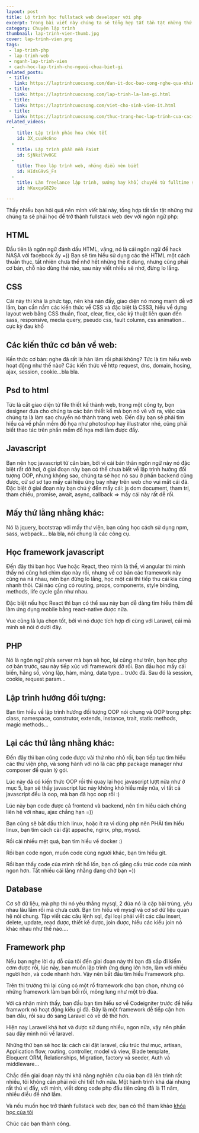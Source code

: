 ```yaml
---
layout: post
title: Lộ trình học fullstack web developer với php
excerpt: Trong bài viết này chúng ta sẽ tổng hợp tất tần tật những thứ chúng ta sẽ phải học để trở thành fullstack web dev với ngôn ngữ php
category: Chuyện lập trình
thumbnail: lap-trinh-vien-thumb.jpg
cover: lap-trinh-vien.png
tags:
 - lap-trinh-php
 - lap-trinh-web
 - nganh-lap-trinh-vien
 - cach-hoc-lap-trinh-cho-nguoi-chua-biet-gi
related_posts:
 - title: 
   link: https://laptrinhcuocsong.com/dan-it-doc-bao-cong-nghe-qua-nhieu.html
 - title: 
   link: https://laptrinhcuocsong.com/lap-trinh-la-lam-gi.html
 - title: 
   link: https://laptrinhcuocsong.com/viet-cho-sinh-vien-it.html
 - title:
   link: https://laptrinhcuocsong.com/thuc-trang-hoc-lap-trinh-cua-cac-thanh-nien-hien-nay.html
related_videos:
  -
    title: Lập trình pháo hoa chúc tết
    id: 3X_cuuHc6no
  -
    title: Lập trình phần mềm Paint
    id: SjNkzlVv0GE
  -
    title: Theo lập trình web, những điều nên biết
    id: HIdsG9vS_Fs
  -
    title: Làm freelance lập trình, sướng hay khổ, chuyển từ fulltime sang freelance như thế nào?
    id: hKuxqaG8Z9o

---
```


Thấy nhiều bạn hỏi quá nên mình viết bài này, tổng hợp tất tần tật những thứ chúng ta sẽ phải học để trở thành fullstack web dev với ngôn ngữ php:

## HTML

Đầu tiên là ngôn ngữ đánh dấu HTML, vâng, nó là cái ngôn ngữ để hack NASA với facebook ấy =)) Bạn sẽ tìm hiểu sử dụng các thẻ HTML một cách thuần thục, tất nhiên chưa thể nhớ hết những thẻ ít dùng, nhưng cũng phải cơ bản, chỗ nào dùng thẻ nào, sau này viết nhiều sẽ nhớ, đừng lo lắng.

## CSS

Cái này thì khá là phức tạp, nên khá nản đấy, giao diện nó mong manh dễ vỡ lắm, bạn cần nắm các kiến thức về CSS và đặc biệt là CSS3, hiểu về dựng layout web bằng CSS thuần, float, clear, flex, các kỹ thuật liên quan đến sass, responsive, media query, pseudo css, fault column, css animation… cực kỳ đau khổ

## Các kiến thức cơ bản về web:

Kến thức cơ bản: nghe đã rất là hàn lâm rồi phải không? Tức là tìm hiểu web hoạt động như thế nào? Các kiến thức về http request, dns, domain, hosing, ajax, session, cookie…bla bla.

## Psd to html

Tức là cắt giao diện từ file thiết kế thành web, trong một công ty, bọn designer đưa cho chúng ta các bản thiết kế mà bọn nó vẽ vời ra, việc của chúng ta là làm sao chuyển nó thành trang web. Đến đây bạn sẽ phải tìm hiểu cả về phần mềm đồ họa như photoshop hay illustrator nhé, cũng phải biết thao tác trên phần mềm đồ họa mới làm được đấy.

## Javascript

Bạn nên học javascript từ căn bản, bởi vì cái bản thân ngôn ngữ này nó đặc biệt rất dở hơi, ở giai đoạn này bạn có thể chưa biết về lập trình hướng đối tượng OOP, nhưng không sao, chúng ta sẽ học nó sau ở phần backend cũng được, cứ sơ sơ tạo mấy cái hiệu ứng bay nhảy trên web cho vui mắt cái đã.
Đặc biệt ở giai đoạn này bạn chú ý đến mấy cái: js dom document, tham trị, tham chiếu, promise, await, async, callback => mấy cái này rất dễ rối.

## Mấy thứ lằng nhằng khác:

Nó là jquery, bootstrap với mấy thư viện, bạn cũng học cách sử dụng npm, sass, webpack... bla bla, nói chung là các công cụ.

## Học framework javascript

Đến đây thì bạn học Vue hoặc React, theo mình là thế, vì angular thì mình thấy nó cũng hơi chìm dạo này rồi, nhưng về cơ bản các framework này cũng na ná nhau, nên bạn đừng lo lắng, học một cái thì tiếp thu cái kia cũng nhanh thôi. Cái nào cũng có routing, props, components, style binding, methods, life cycle gần như nhau.

Đặc biệt nếu học React thì bạn có thể sau này bạn dễ dàng tìm hiểu thêm để làm ứng dụng mobile bằng react-native được nữa.

Vue cũng là lựa chọn tốt, bởi vì nó được tích hợp đi cùng với Laravel, cái mà mình sẽ nói ở dưới đây.

## PHP

Nó là ngôn ngữ phía server mà bạn sẽ học, lại cũng như trên, bạn học php cơ bản trước, sau này tiếp xúc với framework đỡ rối. Ban đầu học mấy cái biến, hằng số, vòng lặp, hàm, mảng, data type... trước đã. Sau đó là session, cookie, request param...

## Lập trình hướng đối tượng:

Bạn tìm hiểu về lập trình hướng đối tượng OOP nói chung và OOP trong php: class, namespace, construtor, extends, instance, trait, static methods, magic methods…

## Lại các thứ lằng nhằng khác:

Đến đây thì bạn cũng code được vài thứ nho nhỏ rồi, bạn tiếp tục tìm hiểu các thư viện php, và song hành với nó là các php package manager như composer để quản lý gói.

Lúc này đã có kiến thức OOP rồi thì quay lại học javascript lượt nữa như ở mục 5, bạn sẽ thấy javascript lúc này không khó hiểu mấy nữa, vì tất cả javascript đều là oop, mà bạn đã học oop rồi :)

Lúc này bạn code được cả frontend và backend, nên tìm hiểu cách chúng liên hệ với nhau, ajax chẳng hạn =))

Bạn cũng sẽ bắt đầu thích linux, hoặc ít ra vì dùng php nên PHẢI tìm hiểu linux, bạn tìm cách cài đặt appache, nginx, php, mysql.

Rồi cài nhiều mệt quá, bạn tìm hiểu về docker :)

Rồi bạn code ngon, muốn code cùng người khác, bạn tìm hiểu git.

Rồi bạn thấy code của mình rất hổ lốn, bạn cố gắng cấu trúc code của mình ngon hơn. Tất nhiều cái lằng nhằng đang chờ bạn =))

## Database

Cơ sở dữ liệu, mà php thì nó yêu thằng mysql, 2 đứa nó là cặp bài trùng, yêu nhau lâu lắm rồi mà chưa cưới. Bạn tìm hiểu về mysql và cơ sở dữ liệu quan hệ nói chung. Tập viết các câu lệnh sql, đại loại phải viết các câu insert, delete, update, read được, thiết kế được, join được, hiểu các kiểu join nó khác nhau như thế nào....

## Framework php

Nếu bạn nghe lời dụ dỗ của tôi đến giai đoạn này thì bạn đã sắp đi kiếm cơm được rồi, lúc này, bạn muốn lập trình ứng dụng lớn hơn, làm với nhiều người hơn, và code nhanh hơn. Vậy nên bắt đầu tìm hiểu Framework php.

Trên thị trường thì lại cũng có một rổ framework cho bạn chọn, nhưng có những framework làm bạn bối rối, mông lung như một trò đùa.

Với cá nhân mình thấy, ban đầu bạn tìm hiểu sơ về Codeigniter trước để hiểu framwork nó hoạt động kiểu gì đã. Đây là một framework dễ tiếp cận hơn ban đầu, rồi sau đó sang Laravel có vẻ dễ thở hơn.

Hiện nay Laravel khá hot và được sử dụng nhiều, ngon nữa, vậy nên phần sau đây mình nói về laravel.

Những thứ bạn sẽ học là: cách cài đặt laravel, cấu trúc thư mục, artisan, Application flow, routing, controller, model và view, Blade template, Eloquent ORM, Relationships, Migration, factory và seeder, Auth và middleware...

Chắc đến giai đoạn này thì khả năng nghiên cứu của bạn đã lên trình rất nhiều, tôi không cần phải nói chi tiết hơn nữa. Một hành trình khá dài nhưng rất thú vị đấy, với mình, viết dòng code php đầu tiên cũng đã là 11 năm, nhiều điều để nhớ lắm.

Và nếu muốn học trở thành fullstack web dev, bạn có thể tham khảo [khóa học của tôi](https://laptrinhcuocsong.com/khoa-hoc-full-stack-web-developer.html)

Chúc các bạn thành công.